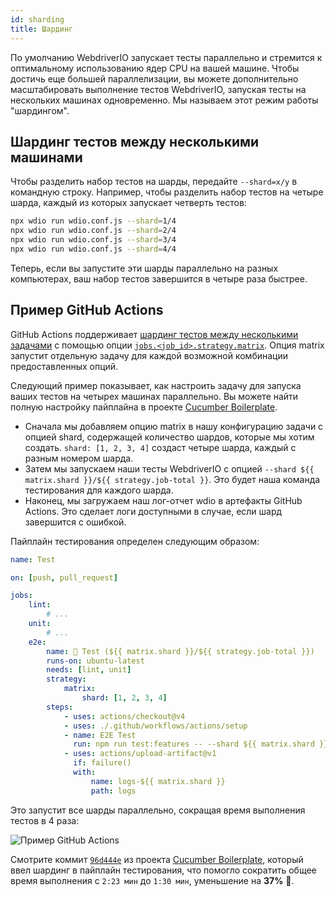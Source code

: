 ```yaml
---
id: sharding
title: Шардинг
---
```


По умолчанию WebdriverIO запускает тесты параллельно и стремится к оптимальному использованию ядер CPU на вашей машине. Чтобы достичь еще большей параллелизации, вы можете дополнительно масштабировать выполнение тестов WebdriverIO, запуская тесты на нескольких машинах одновременно. Мы называем этот режим работы "шардингом".

## Шардинг тестов между несколькими машинами

Чтобы разделить набор тестов на шарды, передайте `--shard=x/y` в командную строку. Например, чтобы разделить набор тестов на четыре шарда, каждый из которых запускает четверть тестов:

```sh
npx wdio run wdio.conf.js --shard=1/4
npx wdio run wdio.conf.js --shard=2/4
npx wdio run wdio.conf.js --shard=3/4
npx wdio run wdio.conf.js --shard=4/4
```

Теперь, если вы запустите эти шарды параллельно на разных компьютерах, ваш набор тестов завершится в четыре раза быстрее.

## Пример GitHub Actions

GitHub Actions поддерживает [шардинг тестов между несколькими задачами](https://docs.github.com/en/actions/using-jobs/using-a-matrix-for-your-jobs) с помощью опции [`jobs.<job_id>.strategy.matrix`](https://docs.github.com/en/actions/using-workflows/workflow-syntax-for-github-actions#jobsjob_idstrategymatrix). Опция matrix запустит отдельную задачу для каждой возможной комбинации предоставленных опций.

Следующий пример показывает, как настроить задачу для запуска ваших тестов на четырех машинах параллельно. Вы можете найти полную настройку пайплайна в проекте [Cucumber Boilerplate](https://github.com/webdriverio/cucumber-boilerplate/blob/main/.github/workflows/test.yaml).

-   Сначала мы добавляем опцию matrix в нашу конфигурацию задачи с опцией shard, содержащей количество шардов, которые мы хотим создать. `shard: [1, 2, 3, 4]` создаст четыре шарда, каждый с разным номером шарда.
-   Затем мы запускаем наши тесты WebdriverIO с опцией `--shard ${{ matrix.shard }}/${{ strategy.job-total }}`. Это будет наша команда тестирования для каждого шарда.
-   Наконец, мы загружаем наш лог-отчет wdio в артефакты GitHub Actions. Это сделает логи доступными в случае, если шард завершится с ошибкой.

Пайплайн тестирования определен следующим образом:

```yaml title=.github/workflows/test.yaml
name: Test

on: [push, pull_request]

jobs:
    lint:
        # ...
    unit:
        # ...
    e2e:
        name: 🧪 Test (${{ matrix.shard }}/${{ strategy.job-total }})
        runs-on: ubuntu-latest
        needs: [lint, unit]
        strategy:
            matrix:
                shard: [1, 2, 3, 4]
        steps:
            - uses: actions/checkout@v4
            - uses: ./.github/workflows/actions/setup
            - name: E2E Test
              run: npm run test:features -- --shard ${{ matrix.shard }}/${{ strategy.job-total }}
            - uses: actions/upload-artifact@v1
              if: failure()
              with:
                  name: logs-${{ matrix.shard }}
                  path: logs
```

Это запустит все шарды параллельно, сокращая время выполнения тестов в 4 раза:

![Пример GitHub Actions](/img/sharding.png "Пример GitHub Actions")

Смотрите коммит [`96d444e`](https://github.com/webdriverio/cucumber-boilerplate/commit/96d444ea23919389682b9b1c9408ed91c452c7f8) из проекта [Cucumber Boilerplate](https://github.com/webdriverio/cucumber-boilerplate), который ввел шардинг в пайплайн тестирования, что помогло сократить общее время выполнения с `2:23 мин` до `1:30 мин`, уменьшение на __37%__ 🎉.